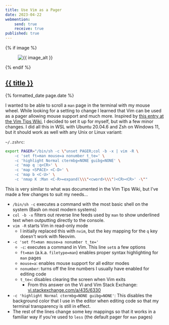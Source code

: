 ```yaml
---
title: Use Vim as a Pager
date: 2023-04-22
webmention:
    send: true
    receive: true
published: true
---
```

{% if image %}
    <figure class="post__image">
        <img src="{{ image }}" alt="{{ image_alt }}">
    </figure>
{% endif %}

<h2 class="post__title"><a href="{{ page.url }}">{{ title }}</a></h2>
<div class="post__date">{% formatted_date page.date %}</div>

I wanted to be able to scroll a `man` page in the terminal with my mouse wheel. While looking for a setting to change I learned that Vim can be used as a pager allowing mouse support and much more.
Inspired by [this entry at the Vim Tips Wiki](https://vim.fandom.com/wiki/Using_vim_as_a_man-page_viewer_under_Unix), I decided to set it up for myself, but with a few minor changes. I did all this in WSL with Ubuntu 20.04.6 and Zsh on Windows 11, but it should work as well with any Unix or Linux variant:

`~/.zshrc`:
```bash
export PAGER="/bin/sh -c \"unset PAGER;col -b -x | vim -R \
    -c 'set ft=man mouse=a nonumber t_te=' \
    -c 'highlight Normal ctermbg=NONE guibg=NONE' \
    -c 'map q :q<CR>' \
    -c 'map <SPACE> <C-D>' \
    -c 'map b <C-U>' \
    -c 'nmap K :Man <C-R>=expand(\\\"<cword>\\\")<CR><CR>' -\""
```

This is very similar to what was documented in the Vim Tips Wiki, but I've made a few changes to suit my needs...

- `/bin/sh -c` executes a command with the most basic shell on the system (Bash on most modern systems)
- `col -b -x` filters out reverse line feeds used by `man` to show underlined text when outputting directly to the console.
- `vim -R` starts Vim in read-only mode
    - I initially replaced this with `nvim`, but the key mapping for the `q` key doesn't work with Neovim.
- `-c 'set ft=man mouse=a nonumber t_te='`
    - `-c`: executes a command in Vim. This line `set`s a few options
    - `ft=man` (a.k.a. `filetype=man`) enables proper syntax highlighting for `man` pages
    - `mouse=a`: enables mouse support for all editor modes
    - `nonumber`: turns off the line numbers I usually have enabled for editing code
    - `t_te=`: disables clearing the screen when Vim exits
        - From this answer on the Vi and Vim Stack Exchange: [vi.stackexchange.com/a/435/6330](https://vi.stackexchange.com/a/435/6330)
- `-c 'highlight Normal ctermbg=NONE guibg=NONE'`: This disables the background color that I use in the editor when editing code so that my terminal transparency is still in effect.
- The rest of the lines change some key mappings so that it works in a familiar way if you're used to `less` (the default pager for `man` pages)

